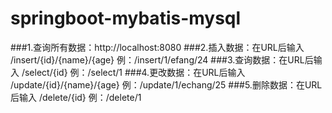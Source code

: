 # springboot-mybatis-mysql
###1.查询所有数据：http://localhost:8080
###2.插入数据：在URL后输入 /insert/{id}/{name}/{age} 例：/insert/1/efang/24
###3.查询数据：在URL后输入 /select/{id} 例：/select/1
###4.更改数据：在URL后输入 /update/{id}/{name}/{age} 例：/update/1/echang/25
###5.删除数据：在URL后输入 /delete/{id} 例：/delete/1